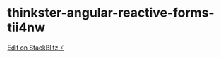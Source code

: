 # thinkster-angular-reactive-forms-tii4nw

[Edit on StackBlitz ⚡️](https://stackblitz.com/edit/thinkster-angular-reactive-forms-tii4nw)